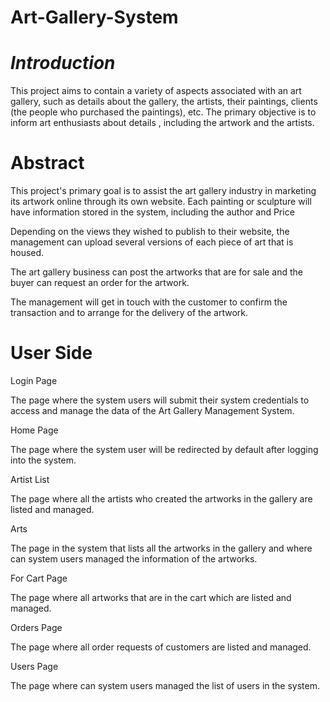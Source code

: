# Art-Gallery-System

 # *Introduction*

This project aims to contain a variety of aspects associated with an art gallery, such as details about the gallery, the artists, their paintings, clients (the people who purchased the paintings), etc. The primary objective is to inform art enthusiasts about details , including the artwork and the artists.

# Abstract

This project's primary goal is to assist the art gallery industry in marketing its artwork online through its own website. Each painting or sculpture will have information stored in the system, including the author and Price

Depending on the views they wished to publish to their website, the management can upload several versions of each piece of art that is housed.
 
The art gallery business can post the artworks that are for sale and the buyer can request an order for the artwork. 

The management will get in touch with the customer to confirm the transaction and to arrange for the delivery of the artwork.

# User Side
 
Login Page

The page where the system users will submit their system credentials to access and manage the data of the Art Gallery Management System.

Home Page

The page where the system user will be redirected by default after logging into the system.

Artist List

The page where all the artists who created the artworks in the gallery are listed and managed.

Arts

The page in the system that lists all the artworks in the gallery and where can system users managed the information of the artworks.

For Cart Page

The page where all artworks that are in the cart which are listed and managed.

Orders Page

The page where all order requests of customers are listed and managed.

Users Page

The page where can system users managed the list of users in the system.

